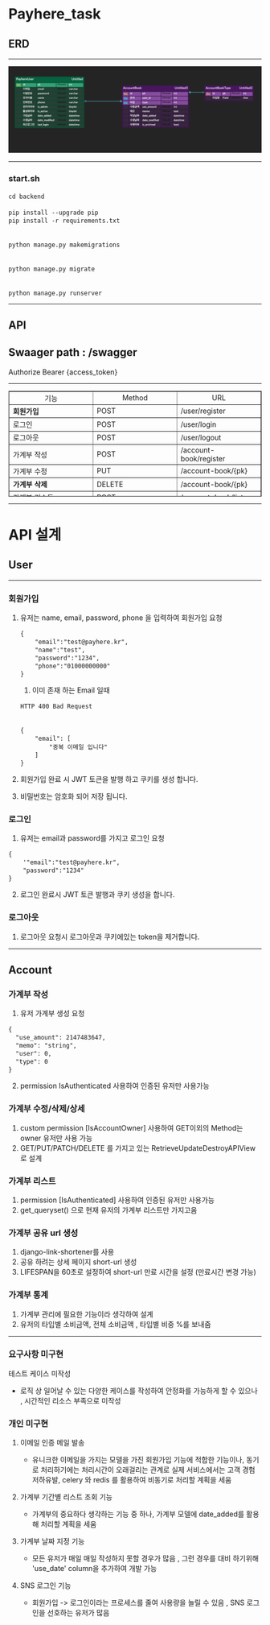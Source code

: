 # Payhere_task

## ERD

----

![erd](ERD.png)

----
### start.sh
```　
cd backend

pip install --upgrade pip
pip install -r requirements.txt


python manage.py makemigrations


python manage.py migrate


python manage.py runserver
```

---

## API

## Swaager path : /swagger

Authorize
Bearer {access_token}


----
<table style="border-collapse: collapse; width: 100%; height: 210px;" border="1" data-ke-align="alignLeft" data-ke-style="style12">
<tbody>
<tr style="height: 19px;">
<td style="width: 25%; text-align: center; height: 19px;">기능</td>
<td style="width: 25%; text-align: center; height: 19px;">Method</td>
<td style="width: 25%; height: 19px; text-align: center;">URL</td>
</tr>
<tr style="height: 17px;">
<td style="width: 25%; height: 17px;"><b>회원가입</b></td>
<td style="width: 25%; height: 17px;">POST</td>
<td style="width: 25%; height: 17px;">/user/register</td>
</tr>
<tr style="height: 19px;">
<td style="width: 25%; height: 19px;">로그인</td>
<td style="width: 25%; height: 19px;">POST</td>
<td style="width: 25%; height: 19px;">/user/login</td>
</tr>
<tr style="height: 17px;">
<td style="width: 25%; height: 17px;">로그아웃 </td>
<td style="width: 25%; height: 17px;">POST</td>
<td style="width: 25%; height: 17px;">/user/logout</td>
</tr>
<tr style="height: 17px;">
<td style="width: 25%; height: 17px;">가계부 작성</td>
<td style="width: 25%; height: 17px;">POST</td>
<td style="width: 25%; height: 17px;">/account-book/register</td>
</tr>
<tr style="height: 17px;">
<td style="width: 25%; height: 17px;">가계부 수정</td>
<td style="width: 25%; height: 17px;">PUT</td>
<td style="width: 25%; height: 17px;">/account-book/{pk}</td>
</tr>
<tr style="height: 17px;">
<td style="width: 25%; height: 17px;"><b>가계부 삭제</b></td>
<td style="width: 25%; height: 17px;">DELETE</td>
<td style="width: 25%; height: 17px;">/account-book/{pk}</td>
</tr>
<tr style="height: 17px;">
<td style="width: 25%; height: 17px;">가계부 리스트</td>
<td style="width: 25%; height: 17px;">POST</td>
<td style="width: 25%; height: 17px;">/account-book/list</td>
</tr>
<tr style="height: 17px;">
<td style="width: 25%; height: 17px;"><b>가계부 디테일</b></td>
<td style="width: 25%; height: 17px;">PUT</td>
<td style="width: 25%; height: 17px;">/account-book/{pk}</td>
</tr>
<tr style="height: 17px;">
<td style="width: 25%; height: 17px;"><b>가계부 복제</b></td>
<td style="width: 25%; height: 17px;">POST</td>
<td style="width: 25%; height: 17px;">/account-book/clone/{pk}</td>
</tr>
<tr style="height: 17px;">
<td style="width: 25%; height: 17px;">가계부 공유 URL 생성</td>
<td style="width: 25%; height: 17px;">GET</td>
<td style="width: 25%; height: 17px;">/account-book/share/{pk}</td>
</tr>
<tr style="height: 19px;">
<td style="width: 25%; height: 19px;">가계부 통계</td>
<td style="width: 25%; height: 19px;">GET</td>
<td style="width: 25%; height: 19px;">account-book/stat</td>
</tr>
</tbody>
</table>

---

# API 설계

## User

---
### 회원가입
1. 유저는 name, email, password, phone 을 입력하여 회원가입 요청

    ~~~
    {
        "email":"test@payhere.kr",
        "name":"test",
        "password":"1234",
        "phone":"01000000000"
    }
    ~~~

   1.  이미 존재 하는 Email 일때

      ~~~
      HTTP 400 Bad Request
    
    
      {
          "email": [
              "중복 이메일 입니다"
          ]
      }
      ~~~
2. 회원가입 완료 시 JWT 토큰을 발행 하고 쿠키를 생성 합니다.

3. 비밀번호는 암호화 되어 저장 됩니다.

### 로그인
1. 유저는 email과 password를 가지고 로그인 요청
~~~
{
    '"email":"test@payhere.kr",
    "password":"1234"
}
~~~
 
2. 로그인 완료시 JWT 토큰 발행과 쿠키 생성을 합니다.

### 로그아웃

1. 로그아웃 요청시 로그아웃과 쿠키에있는 token을 제거합니다.

--- 

## Account

### 가계부 작성
1. 유저 가계부 생성 요청 
~~~
{
  "use_amount": 2147483647,
  "memo": "string",
  "user": 0,
  "type": 0
}
~~~
2. permission IsAuthenticated 사용하여 인증된 유저만 사용가능


### 가계부 수정/삭제/상세
1. custom permission [IsAccountOwner] 사용하여 GET이외의 Method는 owner 유저만 사용 가능
2. GET/PUT/PATCH/DELETE 를 가지고 있는 RetrieveUpdateDestroyAPIView 로 설계

### 가계부 리스트
1. permission [IsAuthenticated] 사용하여 인증된 유저만 사용가능
2. get_queryset() 으로 현재 유저의 가계부 리스트만 가지고옴

### 가계부 공유 url 생성
1. django-link-shortener를 사용
2. 공유 하려는 상세 페이지 short-url 생성
3. LIFESPAN을 60초로 설정하여 short-url 만료 시간을 설정 (만료시간 변경 가능)

### 가계부 통계
1. 가계부 관리에 필요한 기능이라 생각하여 설계
2. 유저의 타입별 소비금액, 전체 소비금액 , 타입별 비중 %를 보내줌

---
### 요구사항 미구현

테스트 케이스 미작성
   - 로직 상 일어날 수 있는 다양한 케이스를 작성하여 안정화를 가능하게 할 수 있으나 , 시간적인 리소스 부족으로 미작성 


### 개인 미구현 
1. 이메일 인증 메일 발송
   - 유니크한 이메일을 가지는 모델을 가진 회원가입 기능에 적합한 기능이나, 동기로 처리하기에는 처리시간이 오래걸리는 관계로 실제 서비스에서는 고객 경험 저하유발, celery 와 redis 를 활용하여 비동기로 처리할 계획을 세움

2. 가계부 기간별 리스트 조회 기능
   - 가계부의 중요하다 생각하는 기능 중 하나, 가계부 모델에 date_added를 활용해 처리할 계획을 세움

3. 가계부 날짜 지정 기능
   - 모든 유저가 매일 매일 작성하지 못할 경우가 많음 , 그런 경우를 대비 하기위해 'use_date' column을 추가하여 개발 가능
   
4. SNS 로그인 기능
   - 회원가입 -> 로그인이라는 프로세스를 줄여 사용량을 늘릴 수 있음 , SNS 로그인을 선호하는 유저가 많음



